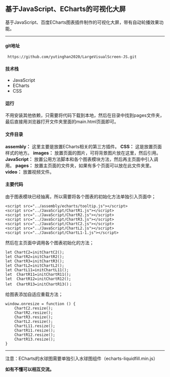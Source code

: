 ## 基于JavaScript、ECharts的可视化大屏
基于JavaScript、百度ECharts图表插件制作的可视化大屏，带有自动轮播效果功能。


* * *
#### git地址
` https://github.com/yutinghan2020/LargeVisualScreen-JS.git`
#### 技术栈
* JavaScript
* ECharts
* CSS 

#### 运行
不用安装其他依赖，只需要将代码下载到本地，然后在目录中找到pages文件夹，最后直接用浏览器打开文件夹里面的main.html页面即可。
#### 文件目录
**assembly：** 这里主要是放置ECharts相关的第三方插件。
**CSS：** 这是放置页面样式的地方。
**images：** 放置页面的图片，可将背景图片放在这里，然后引用。
**JavaScript：** 放置公用方法脚本和各个图表模块方法，然后再主页面中引入调用。
**pages：** 放置主页面的文件夹，如果有多个页面可以放在此文件夹里。
**video：** 放置视频文件。
#### 主要代码
由于图表模块已经抽离，所以需要将各个图表的初始化方法单独引入页面中；

    <script src="../assembly/echarts/tooltip.js"></script>
	<script src="../JavaScript/ChartR1.js"></script>
	<script src="../JavaScript/ChartR2.js"></script>
	<script src="../JavaScript/ChartR3.js"></script>
	<script src="../JavaScript/ChartC2.js"></script>
	<script src="../JavaScript/ChartL2.js"></script>
	<script src="../JavaScript/ChartL1-1.js"></script> 

然后在主页面中调用各个图表初始化的方法；

    let ChartC2=initChartC2();
    let ChartR2=initChartR2();
    let ChartR3=initChartR3();
    let ChartL2=initChartL2();
    let ChartL11=initChartL11();
    let  ChartR11=initChartR11();
    let  ChartR12=initChartR12();
    let  ChartR13=initChartR13()；
    
给图表添加自适应重载方法；

    window.onresize = function () {
        ChartC2.resize();
        ChartR2.resize();
        ChartR3.resize();
        ChartL2.resize();
        ChartL11.resize();
        ChartR11.resize();
        ChartR12.resize();
        ChartR13.resize();
    }

* * *

注意：ECharts的水球图需要单独引入水球图组件（echarts-liquidfill.min.js）

**如有不懂可以相互交流。**
